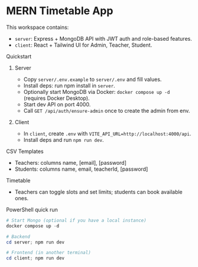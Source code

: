 # MERN Timetable App

This workspace contains:

- `server`: Express + MongoDB API with JWT auth and role-based features.
- `client`: React + Tailwind UI for Admin, Teacher, Student.

Quickstart

1. Server
   - Copy `server/.env.example` to `server/.env` and fill values.
   - Install deps: run npm install in `server`.
   - Optionally start MongoDB via Docker: `docker compose up -d` (requires Docker Desktop).
   - Start dev API on port 4000.
   - Call `GET /api/auth/ensure-admin` once to create the admin from env.

2. Client
   - In `client`, create `.env` with `VITE_API_URL=http://localhost:4000/api`.
   - Install deps and run `npm run dev`.

CSV Templates

- Teachers: columns name, [email], [password]
- Students: columns name, email, teacherId, [password]

Timetable

- Teachers can toggle slots and set limits; students can book available ones.

PowerShell quick run

```powershell
# Start Mongo (optional if you have a local instance)
docker compose up -d

# Backend
cd server; npm run dev

# Frontend (in another terminal)
cd client; npm run dev
```

